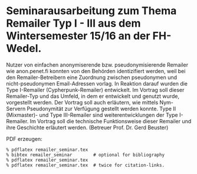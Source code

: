 Seminarausarbeitung zum Thema Remailer Typ I - III aus dem Wintersemester 15/16 an der FH-Wedel.
===============

Nutzer von einfachen anonymiserende bzw. pseudonymisierende Remailer wie anon.penet.fi konnten von den Behörden identizifiert werden, weil bei den Remailer-Betreibern eine Zuordnung zwischen pseudonymen und nicht-pseudonymen Email-Adressen vorlag. In Reaktion darauf wurden die Type I-Remailer (Cypherpunk-Remailer) entwickelt. Im Vortrag soll dieser Remailer-Typ und das Umfeld, in dem er entwickelt und genutzt wurde, vorgestellt werden. Der Vortrag soll auch erläutern, wie mittels Nym-Servern Pseudonymität zur Verfügung gestellt werden konnte.  Type II (Mixmaster)- und Type III-Remailer sind weiterentwicklungen der Type I-Remailer. Im Vortrag soll die technische Funktionsweise dieser Remailer und ihre Geschichte erläutert werden.
(Betreuer Prof. Dr. Gerd Beuster)

PDF erzeugen:

    % pdflatex remailer_seminar.tex
    % bibtex remailer_seminar        # optional for bibliography
    % pdflatex remailer_seminar.tex  
    % pdflatex remailer_seminar.tex  # twice for citation-links.
